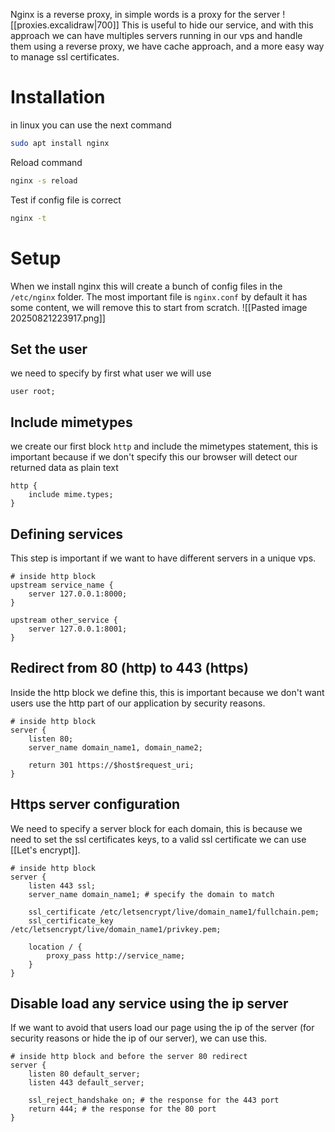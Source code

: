Nginx is a reverse proxy, in simple words is a proxy for the server
![[proxies.excalidraw|700]]
This is useful to hide our service, and with this approach we can have multiples servers running in our vps and handle them using a reverse proxy, we have cache approach, and a more easy way to manage ssl certificates.
# Installation
in linux you can use the next command
```bash
sudo apt install nginx
```
Reload command
```bash
nginx -s reload
```
Test if config file is correct
```bash
nginx -t
```
# Setup
When we install nginx this will create a bunch of config files in the `/etc/nginx` folder.
The most important file is `nginx.conf` by default it has some content, we will remove this to start from scratch.
![[Pasted image 20250821223917.png]]
## Set the user
we need to specify by first what user we will use
```nginx
user root;
```
## Include mimetypes
we create our first block `http` and include the mimetypes statement, this is important because if we don't specify this our browser will detect our returned data as plain text
```nginx
http {
	include mime.types;
}
```
## Defining services
This step is important if we want to have different servers in a unique vps.
```nginx
# inside http block
upstream service_name {
	server 127.0.0.1:8000;
}

upstream other_service {
	server 127.0.0.1:8001;
}
```
## Redirect from 80 (http) to 443 (https)
Inside the http block we define this, this is important because we don't want users use the http part of our application by security reasons.
```nginx
# inside http block
server {
	listen 80;
	server_name domain_name1, domain_name2;
	
	return 301 https://$host$request_uri;
}
```
## Https server configuration
We need to specify a server block for each domain, this is because we need to set the ssl certificates keys, to a valid ssl certificate we can use [[Let's encrypt]].
```nginx
# inside http block
server {
	listen 443 ssl;
	server_name domain_name1; # specify the domain to match
	
	ssl_certificate /etc/letsencrypt/live/domain_name1/fullchain.pem;
    ssl_certificate_key /etc/letsencrypt/live/domain_name1/privkey.pem;
	
	location / {
		proxy_pass http://service_name;
	}
}
```
## Disable load any service using the ip server
If we want to avoid that users load our page using the ip of the server (for security reasons or hide the ip of our server), we can use this.
```nginx
# inside http block and before the server 80 redirect
server {
	listen 80 default_server;
	listen 443 default_server;
	
	ssl_reject_handshake on; # the response for the 443 port
	return 444; # the response for the 80 port
}

```